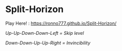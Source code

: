 # Split-Horizon
 Play Here! : https://ronno777.github.io/Split-Horizon/

<i>Up-Up-Down-Down-Left = Skip level</i>

<i>Down-Down-Up-Up-Right = Invincibility</i>
